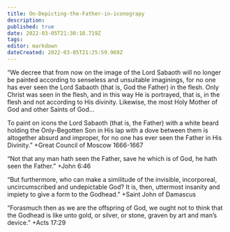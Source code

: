 ```yaml
---
title: On-Depicting-the-Father-in-iconograpy
description: 
published: true
date: 2022-03-05T21:30:18.719Z
tags: 
editor: markdown
dateCreated: 2022-03-05T21:25:59.969Z
---
```


“We decree that from now on the image of the Lord Sabaoth will no longer be painted according to senseless and unsuitable imaginings, for no one has ever seen the Lord Sabaoth (that is, God the Father) in the flesh. Only Christ was seen in the flesh, and in this way He is portrayed, that is, in the flesh and not according to His divinity. Likewise, the most Holy Mother of God and other Saints of God…

To paint on icons the Lord Sabaoth (that is, the Father) with a white beard holding the Only-Begotten Son in His lap with a dove between them is altogether absurd and improper, for no one has ever seen the Father in His Divinity.”
+Great Council of Moscow 1666-1667

“Not that any man hath seen the Father, save he which is of God, he hath seen the Father.”
+John 6:46

“But furthermore, who can make a similitude of the invisible, incorporeal, uncircumscribed and undepictable God? It is, then, uttermost insanity and impiety to give a form to the Godhead.”
+Saint John of Damascus

“Forasmuch then as we are the offspring of God, we ought not to think that the Godhead is like unto gold, or silver, or stone, graven by art and man’s device.”
+Acts 17:29
